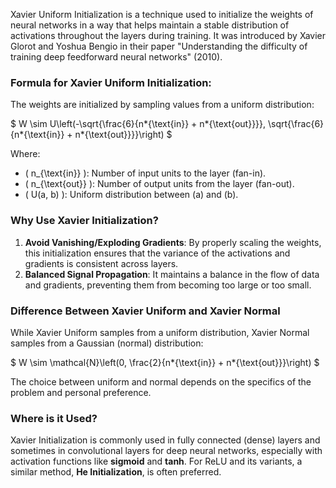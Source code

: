 Xavier Uniform Initialization is a technique used to initialize the weights of neural networks in a way that helps maintain a stable distribution of activations throughout the layers during training. It was introduced by Xavier Glorot and Yoshua Bengio in their paper "Understanding the difficulty of training deep feedforward neural networks" (2010).

### Formula for Xavier Uniform Initialization:

The weights are initialized by sampling values from a uniform distribution:

$`
W \sim U\left(-\sqrt{\frac{6}{n*{\text{in}} + n*{\text{out}}}}, \sqrt{\frac{6}{n*{\text{in}} + n*{\text{out}}}}\right)
`$

Where:

- \( n\_{\text{in}} \): Number of input units to the layer (fan-in).
- \( n\_{\text{out}} \): Number of output units from the layer (fan-out).
- \( U(a, b) \): Uniform distribution between \(a\) and \(b\).

### Why Use Xavier Initialization?

1. **Avoid Vanishing/Exploding Gradients**: By properly scaling the weights, this initialization ensures that the variance of the activations and gradients is consistent across layers.
2. **Balanced Signal Propagation**: It maintains a balance in the flow of data and gradients, preventing them from becoming too large or too small.

### Difference Between Xavier Uniform and Xavier Normal

While Xavier Uniform samples from a uniform distribution, Xavier Normal samples from a Gaussian (normal) distribution:

$`
W \sim \mathcal{N}\left(0, \frac{2}{n*{\text{in}} + n*{\text{out}}}\right)
`$

The choice between uniform and normal depends on the specifics of the problem and personal preference.

### Where is it Used?

Xavier Initialization is commonly used in fully connected (dense) layers and sometimes in convolutional layers for deep neural networks, especially with activation functions like **sigmoid** and **tanh**. For ReLU and its variants, a similar method, **He Initialization**, is often preferred.
